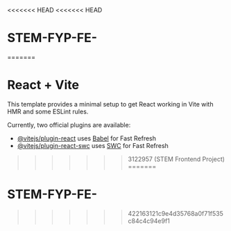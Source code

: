<<<<<<< HEAD
<<<<<<< HEAD
# STEM-FYP-FE-
=======
# React + Vite

This template provides a minimal setup to get React working in Vite with HMR and some ESLint rules.

Currently, two official plugins are available:

- [@vitejs/plugin-react](https://github.com/vitejs/vite-plugin-react/blob/main/packages/plugin-react/README.md) uses [Babel](https://babeljs.io/) for Fast Refresh
- [@vitejs/plugin-react-swc](https://github.com/vitejs/vite-plugin-react-swc) uses [SWC](https://swc.rs/) for Fast Refresh
>>>>>>> 3122957 (STEM Frontend Project)
=======
# STEM-FYP-FE-
>>>>>>> 422163121c9e4d35768a0f71f535c84c4c94e9f1
